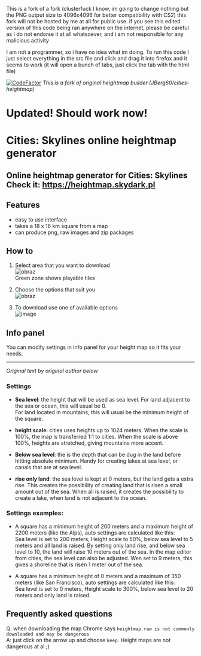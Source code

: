 This is a fork of a fork (clusterfuck I know, im going to change nothing but the PNG output size to 4096x4096 for better compatibility with CS2)
this fork will not be hosted by me at all for public use. if you see this edited version of this code being ran anywhere on the internet, please be careful as I do not endorse it at all whatsoever,
and i am not responsible for any malicious activity

I am not a programmer, so i have no idea what im doing. To run this code I just select everything in the src file and click and drag it into firefox and it seems to work (it will open a bunch of tabs, just click the tab with the html file)


[![CodeFactor](https://www.codefactor.io/repository/github/sysoppl/cities-skylines-heightmap-generator/badge)](https://www.codefactor.io/repository/github/sysoppl/cities-skylines-heightmap-generator)
*This is a fork of original heightmap builder (JBerg60/cities-heightmap)*



# Updated! Should work now!
# Cities: Skylines online heightmap generator
Online heightmap generator for Cities: Skylines
**Check it: https://heightmap.skydark.pl**
 ---
 

## Features
- easy to use interface
- takes a 18 x 18 km square from a map
- can produce png, raw images and zip packages

## How to
1. Select area that you want to download  
![obraz](https://user-images.githubusercontent.com/30871217/123680703-4ebaa880-d849-11eb-8b74-b254e91ef44d.png)  
Green zone shows playable tiles


2. Choose the options that suit you  
![obraz](https://user-images.githubusercontent.com/30871217/123449129-aa7ffa00-d5db-11eb-9eb5-f2395dc4f173.png)

3. To download use one of available options  
![image](https://user-images.githubusercontent.com/30871217/132255804-7cbe3e0a-f3f0-4b19-bd2f-0cf434457f09.png)


## Info panel
You can modify settings in info panel for your height map so it fits your needs.  

  ---------------------------
  
_Original text by original author below_


### Settings
- **Sea level**: the height that will be used as sea level. For land adjacent to the sea or ocean, this will usual be 0.  
For land located in mountains, this will usual be the minimum height of the square.

- **height scale**: cities uses heights up to 1024 meters. When the scale is 100%, the map is transferred 1:1 to cities. When the scale is above 100%, heights are stretched, giving mountains more accent. 

- **Below sea level**: the is the depth that can be dug in the land before hitting absolute minimum. Handy for creating lakes at sea level, or canals that are at sea level.

- **rise only land**: the sea level is kept at 0 meters, but the land gets a extra rise. This creates the possibility of creating land that is risen a small amount out of the sea. When all is raised, it creates the possibility to create a lake, when land is not adjacent to the ocean. 

### Settings examples:
- A square has a minimum height of 200 meters and a maximum height of 2200 meters (like the Alps), auto settings are calculated like this:  
Sea level is set to 200 meters, Height scale to 50%, below sea level to 5 meters and all land is raised.
By setting only land rise, and below sea level to 10, the land will raise 10 meters out of the sea. In the map editor from cities, the sea level can also be adjusted. Wen set to 9 meters, this gives a shoreline that is risen 1 meter out of the sea.

- A square has a minimum height of 0 meters and a maximum of 350 meters (like San Francisco), auto settings are calculated like this:  
Sea level is set to 0 meters, Height scale to 300%, below sea level to 20 meters and only land is raised.


## Frequently asked questions
Q: when downloading the map Chrome says ```heightmap.raw is not commonly downloaded and may be dangerous```  
A: just click on the arrow up and choose ```keep```. Height maps are not dangerous at al ;)
